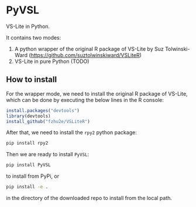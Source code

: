 # PyVSL
VS-Lite in Python.

It contains two modes:
1. A python wrapper of the original R package of VS-Lite by Suz Tolwinski-Ward (https://github.com/suztolwinskiward/VSLiteR)
2. VS-Lite in pure Python (TODO)

## How to install

For the wrapper mode, we need to install the original R package of VS-Lite, which can be done by executing the below lines in the R console:
```R
install.packages("devtools")
library(devtools)
install_github("fzhu2e/VSLiteR")
```

After that, we need to install the `rpy2` python package:
```bash
pip install rpy2
```

Then we are ready to install `PyVSL`:
```bash
pip install PyVSL
```
to install from PyPi, or
```bash
pip install -e .
```
in the directory of the downloaded repo to install from the local path.